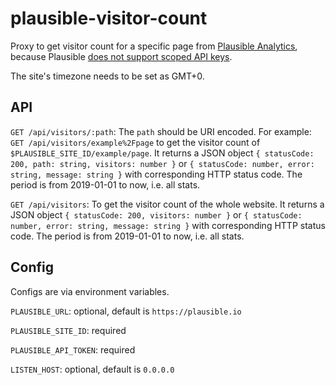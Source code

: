 # plausible-visitor-count

Proxy to get visitor count for a specific page from [Plausible Analytics](https://plausible.io), because Plausible [does not support scoped API keys](https://github.com/plausible/analytics/discussions/1767).

The site's timezone needs to be set as GMT+0.

## API

`GET /api/visitors/:path`: The `path` should be URI encoded. For example: `GET /api/visitors/example%2Fpage` to get the visitor count of `$PLAUSIBLE_SITE_ID/example/page`. It returns a JSON object `{ statusCode: 200, path: string, visitors: number }` or `{ statusCode: number, error: string, message: string }` with corresponding HTTP status code. The period is from 2019-01-01 to now, i.e. all stats.

`GET /api/visitors`: To get the visitor count of the whole website. It returns a JSON object `{ statusCode: 200, visitors: number }` or `{ statusCode: number, error: string, message: string }` with corresponding HTTP status code. The period is from 2019-01-01 to now, i.e. all stats.

## Config

Configs are via environment variables.

`PLAUSIBLE_URL`: optional, default is `https://plausible.io`

`PLAUSIBLE_SITE_ID`: required

`PLAUSIBLE_API_TOKEN`: required

`LISTEN_HOST`: optional, default is `0.0.0.0`
